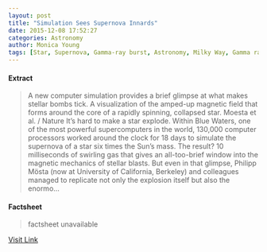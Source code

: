 ```yaml
---
layout: post
title: "Simulation Sees Supernova Innards"
date: 2015-12-08 17:52:27
categories: Astronomy
author: Monica Young
tags: [Star, Supernova, Gamma-ray burst, Astronomy, Milky Way, Gamma ray, Sun, Nature, Physical phenomena, Applied and interdisciplinary physics, Outer space, Stellar astronomy, Stars, Astronomical objects, Physical sciences, Physics]
---
```



#### Extract
>A new computer simulation provides a brief glimpse at what makes stellar bombs tick. A visualization of the amped-up magnetic field that forms around the core of a rapidly spinning, collapsed star. Moesta et al. / Nature It’s hard to make a star explode. Within Blue Waters, one of the most powerful supercomputers in the world, 130,000 computer processors worked around the clock for 18 days to simulate the supernova of a star six times the Sun’s mass. The result? 10 milliseconds of swirling gas that gives an all-too-brief window into the magnetic mechanics of stellar blasts. But even in that glimpse, Philipp Mösta (now at University of California, Berkeley) and colleagues managed to replicate not only the explosion itself but also the enormo...

#### Factsheet
>factsheet unavailable

[Visit Link](http://www.skyandtelescope.com/astronomy-news/simulation-sees-supernova-innards-1208201543/)


